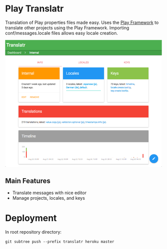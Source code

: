 # Play Translatr

Translation of Play properties files made easy. Uses the [Play Framework](http://www.playframework.com) to translate other projects using the Play Framework. Importing conf/messages.locale files allows easy locale creation.

![Project Overview Example](docs/images/project.png "Project Overview Example")

## Main Features

* Translate messages with nice editor
* Manage projects, locales, and keys

# Deployment

In root repository directory:

```
git subtree push --prefix translatr heroku master
```
